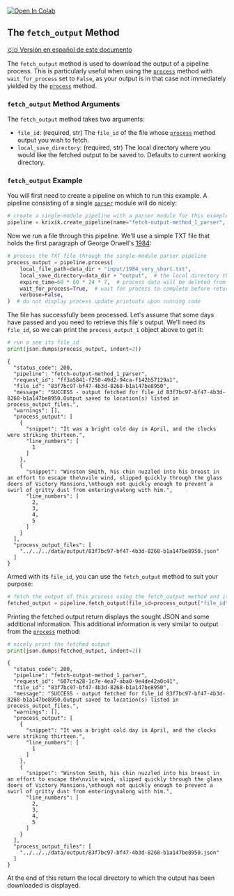 <a href="https://colab.research.google.com/github/krixik-ai/krixik-docs/blob/main/docs/system/parameters_processing_files_through_pipelines/fetch_output_method.ipynb" target="_parent"><img src="https://colab.research.google.com/assets/colab-badge.svg" alt="Open In Colab"/></a>

## The `fetch_output` Method
[🇨🇴 Versión en español de este documento](https://krixik-docs.readthedocs.io/es-main/sistema/parametros_y_procesar_archivos_a_traves_de_pipelines/metodo_fetch_output_obtener_salida/)

The `fetch_output` method is used to download the output of a pipeline process.  This is particularly useful when using the [`process`](../parameters_processing_files_through_pipelines/process_method.md) method with `wait_for_process` set to `False`, as your output is in that case not immediately yielded by the [`process`](../parameters_processing_files_through_pipelines/process_method.md) method.

### `fetch_output` Method Arguments

The `fetch_output` method takes two arguments:

- `file_id`: (required, str) The `file_id` of the file whose [`process`](../parameters_processing_files_through_pipelines/process_method.md) method output you wish to fetch.
- `local_save_directory`: (required, str) The local directory where you would like the fetched output to be saved to. Defaults to current working directory.


### `fetch_output` Example

You will first need to create a pipeline on which to run this example. A pipeline consisting of a single [`parser`](../../modules/support_function_modules/parser_module.md) module will do nicely:


```python
# create a single-module pipeline with a parser module for this example
pipeline = krixik.create_pipeline(name="fetch-output-method_1_parser", module_chain=["parser"])
```

Now we run a file through this pipeline. We'll use a simple TXT file that holds the first paragraph of George Orwell's <u>1984</u>:


```python
# process the TXT file through the single-module parser pipeline
process_output = pipeline.process(
    local_file_path=data_dir + "input/1984_very_short.txt",
    local_save_directory=data_dir + "output",  # the local directory that the output file will be saved to
    expire_time=60 * 60 * 24 * 7,  # process data will be deleted from the Krixik system in 7 days
    wait_for_process=True,  # wait for process to complete before returning IDE control to user
    verbose=False,
)  # do not display process update printouts upon running code
```

The file has successfully been processed. Let's assume that some days have passed and you need to retrieve this file's output. We'll need its `file_id`, so we can print the `process_output_1` object above to get it:


```python
# run o see its file_id
print(json.dumps(process_output, indent=2))
```

    {
      "status_code": 200,
      "pipeline": "fetch-output-method_1_parser",
      "request_id": "ff3a5841-f250-49d2-94ca-f142b57129a1",
      "file_id": "83f7bc97-bf47-4b3d-8268-b1a147be8950",
      "message": "SUCCESS - output fetched for file_id 83f7bc97-bf47-4b3d-8268-b1a147be8950.Output saved to location(s) listed in process_output_files.",
      "warnings": [],
      "process_output": [
        {
          "snippet": "It was a bright cold day in April, and the clocks were striking thirteen.",
          "line_numbers": [
            1
          ]
        },
        {
          "snippet": "Winston Smith, his chin nuzzled into his breast in an effort to escape the\nvile wind, slipped quickly through the glass doors of Victory Mansions,\nthough not quickly enough to prevent a swirl of gritty dust from entering\nalong with him.",
          "line_numbers": [
            2,
            3,
            4,
            5
          ]
        }
      ],
      "process_output_files": [
        "../../../data/output/83f7bc97-bf47-4b3d-8268-b1a147be8950.json"
      ]
    }


Armed with its `file_id`, you can use the `fetch_output` method to suit your purpose:


```python
# fetch the output of this process using the fetch_output method and its file_id
fetched_output = pipeline.fetch_output(file_id=process_output["file_id"], local_save_directory="../../../data/output")
```

Printing the fetched output return displays the sought JSON and some additional information. This additional information is very similar to output from the [`process`](../parameters_processing_files_through_pipelines/process_method.md) method:


```python
# nicely print the fetched output
print(json.dumps(fetched_output, indent=2))
```

    {
      "status_code": 200,
      "pipeline": "fetch-output-method_1_parser",
      "request_id": "607cfa28-1c7e-4ea7-aba0-9e4de42a0c41",
      "file_id": "83f7bc97-bf47-4b3d-8268-b1a147be8950",
      "message": "SUCCESS - output fetched for file_id 83f7bc97-bf47-4b3d-8268-b1a147be8950.Output saved to location(s) listed in process_output_files.",
      "warnings": [],
      "process_output": [
        {
          "snippet": "It was a bright cold day in April, and the clocks were striking thirteen.",
          "line_numbers": [
            1
          ]
        },
        {
          "snippet": "Winston Smith, his chin nuzzled into his breast in an effort to escape the\nvile wind, slipped quickly through the glass doors of Victory Mansions,\nthough not quickly enough to prevent a swirl of gritty dust from entering\nalong with him.",
          "line_numbers": [
            2,
            3,
            4,
            5
          ]
        }
      ],
      "process_output_files": [
        "../../../data/output/83f7bc97-bf47-4b3d-8268-b1a147be8950.json"
      ]
    }


At the end of this return the local directory to which the output has been downloaded is displayed.

